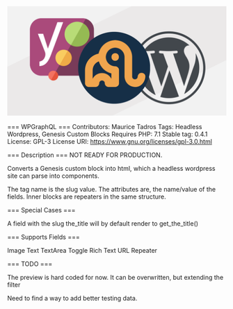 ![WPGraphQl Clarity](./banner.png)

=== WPGraphQL ===
Contributors: Maurice Tadros
Tags: Headless Wordpress, Genesis Custom Blocks
Requires PHP: 7.1
Stable tag: 0.4.1
License: GPL-3
License URI: https://www.gnu.org/licenses/gpl-3.0.html

=== Description ===
NOT READY FOR PRODUCTION.

Converts a Genesis custom block into html, which a headless wordpress site can parse into components.

The tag name is the slug value. The attributes are, the name/value of the fields. Inner blocks are repeaters in the same structure.

=== Special Cases ===

A field with the slug the_title will by default render to get_the_title()


=== Supports Fields ===

Image
Text
TextArea
Toggle
Rich Text
URL
Repeater

=== TODO ===

The preview is hard coded for now. It can be overwritten, but extending the filter

Need to find a way to add better testing data.
